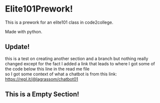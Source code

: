 # Elite101Prework!
This is a prework for an elite101 class in code2college.<br>

Made with python.<br>


## Update!
this is a test on creating another section and a branch but nothing really changed except for the fact I added a link that leads to where I got some of the code below this line in the read me file<br/>
so I got some context of what a chatbot is from this link: https://repl.it/@lagrassom/chatbot01

## This is a Empty Section!
